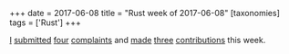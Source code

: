 +++
date = 2017-06-08
title = "Rust week of 2017-06-08"
[taxonomies]
tags = ['Rust']
+++

[I][] [submitted][] [four][] [complaints] and [made][] [three][]
[contributions] this week.

  [I]: https://github.com/stevedonovan/gentle-intro/issues/39
  [submitted]: https://github.com/stevedonovan/gentle-intro/issues/41
  [four]: https://github.com/stevedonovan/gentle-intro/issues/43
  [complaints]: https://github.com/stevedonovan/gentle-intro/issues/44
  [made]: https://github.com/stevedonovan/gentle-intro/pull/40
  [three]: https://github.com/stevedonovan/gentle-intro/pull/42
  [contributions]: https://github.com/rust-lang/rust/pull/42551
